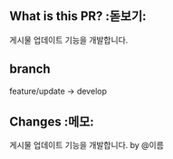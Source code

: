 ## What is this PR? :돋보기:
게시물 업데이트 기능을 개발합니다.

## branch
feature/update -> develop

## Changes :메모:
게시물 업데이트 기능을 개발합니다.
by @이름
